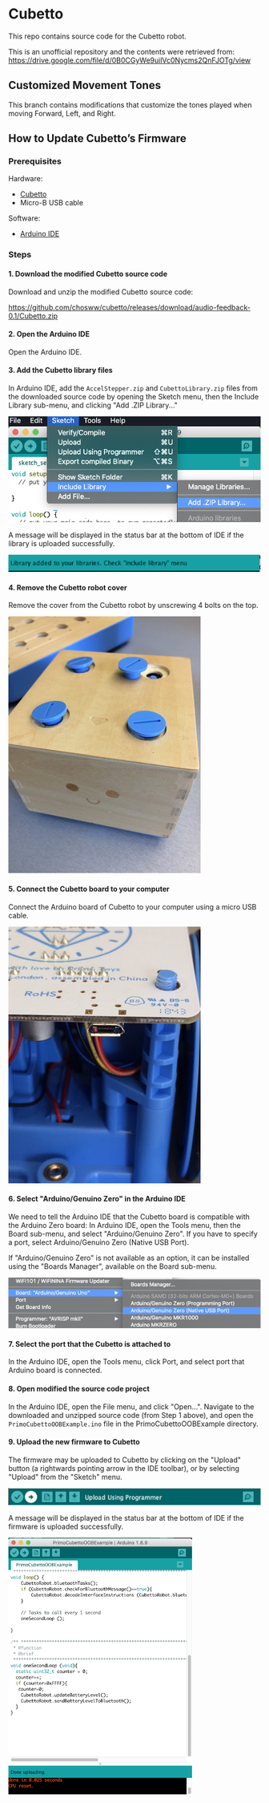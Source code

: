 # Cubetto

This repo contains source code for the Cubetto robot.

This is an unofficial repository and the contents were retrieved from: https://drive.google.com/file/d/0B0CGyWe9uilVc0Nycms2QnFJOTg/view

## Customized Movement Tones

This branch contains modifications that customize the tones played when moving Forward, Left, and Right.

## How to Update Cubetto’s Firmware

### Prerequisites

Hardware:

- [Cubetto](https://www.primotoys.com)
- Micro-B USB cable

Software:

- [Arduino IDE](https://www.arduino.cc/en/Main/Software)

### Steps

#### 1. Download the modified Cubetto source code

Download and unzip the modified Cubetto source code:

https://github.com/chosww/cubetto/releases/download/audio-feedback-0.1/Cubetto.zip

#### 2. Open the Arduino IDE

Open the Arduino IDE.

#### 3. Add the Cubetto library files

In Arduino IDE, add the `AccelStepper.zip` and `CubettoLibrary.zip` files from the downloaded source code by opening the Sketch menu, then the Include Library sub-menu, and clicking "Add .ZIP Library..."

![](images/includeLibrary.png)

A message will be displayed in the status bar at the bottom of IDE if the library is uploaded successfully.

![Screenshot of successful upload: Library added to your libraries. Check "include library" menu](uploaded.png)

#### 4. Remove the Cubetto robot cover

Remove the cover from the Cubetto robot by unscrewing 4 bolts on the top.

![](images/cubettoCover.png)

#### 5. Connect the Cubetto board to your computer

Connect the Arduino board of Cubetto to your computer using a micro USB cable.

![](images/microUSBPort.png)

#### 6. Select "Arduino/Genuino Zero" in the Arduino IDE

We need to tell the Arduino IDE that the Cubetto board is compatible with the Arduino Zero board: In Arduino IDE, open the Tools menu, then the Board sub-menu, and select "Arduino/Genuino Zero". If you have to specify a port, select Arduino/Genuino Zero (Native USB Port).

If "Arduino/Genuino Zero" is not available as an option, it can be installed using the "Boards Manager", available on the Board sub-menu.

![](images/boardAndPort.png)

#### 7. Select the port that the Cubetto is attached to

In the Arduino IDE, open the Tools menu, click Port, and select port that Arduino board is connected.

#### 8. Open modified the source code project

In the Arduino IDE, open the File menu, and click "Open...". Navigate to the downloaded and unzipped source code (from Step 1 above), and open the `PrimoCubettoOOBExample.ino` file in the PrimoCubettoOOBExample directory.

#### 9. Upload the new firmware to Cubetto

The firmware may be uploaded to Cubetto by clicking on the "Upload" button (a rightwards pointing arrow in the IDE toolbar), or by selecting "Upload" from the "Sketch" menu.

![](images/uploadButton.png)

A message will be displayed in the status bar at the bottom of IDE if the firmware is uploaded successfully.

![Screenshot of successful upload: Done uploading](doneUploading.png)
